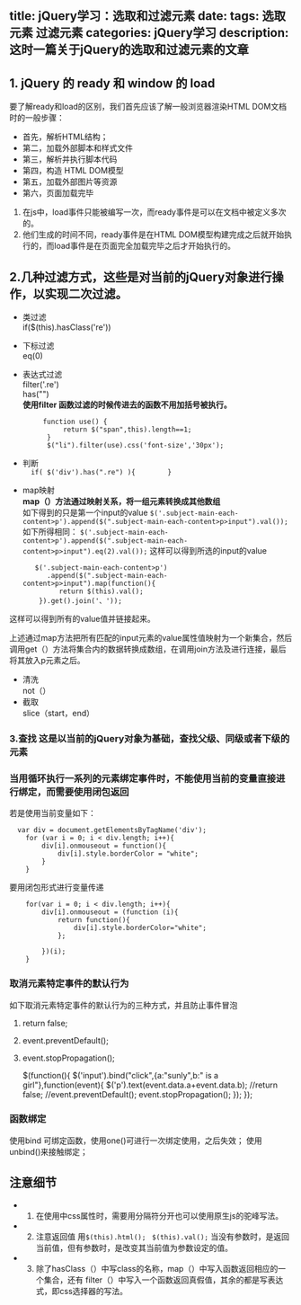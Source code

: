 title: jQuery学习：选取和过滤元素
date: 
tags: 选取元素  过滤元素
categories: jQuery学习
description: 这时一篇关于jQuery的选取和过滤元素的文章
---
##  1. jQuery 的 ready 和  window 的 load  ##
要了解ready和load的区别，我们首先应该了解一般浏览器渲染HTML DOM文档时的一般步骤：   
- 首先，解析HTML结构；    
- 第二，加载外部脚本和样式文件   
- 第三，解析并执行脚本代码    
- 第四，构造 HTML DOM模型     
- 第五，加载外部图片等资源     
- 第六，页面加载完毕

1. 在js中，load事件只能被编写一次，而ready事件是可以在文档中被定义多次的。
2. 他们生成的时间不同，ready事件是在HTML DOM模型构建完成之后就开始执行的，而load事件是在页面完全加载完毕之后才开始执行的。

## 2.几种过滤方式，这些是对当前的jQuery对象进行操作，以实现二次过滤。 ##
   
- 类过滤                  
  if($(this).hasClass('re'))

- 下标过滤   
   eq(0)  
- 表达式过滤  
      filter('.re')    
	  has("")   
**使用filter 函数过滤的时候传进去的函数不用加括号被执行。**

	       function use() {
    	 		return $("span",this).length==1;
     	 	}
    	 	$("li").filter(use).css('font-size','30px');
    

- 判断  
        `  if( $('div').has(".re") ){        }`
- map映射  
**map（）方法通过映射关系，将一组元素转换成其他数组**  
如下得到的只是第一个input的value
    `$('.subject-main-each-content>p').append($(".subject-main-each-content>p>input").val());`
如下所得相同：
    `$('.subject-main-each-content>p').append($(".subject-main-each-content>p>input").eq(2).val());`
这样可以得到所选的input的value

         $('.subject-main-each-content>p')
			.append($(".subject-main-each-content>p>input").map(function(){
     	       return $(this).val();
          }).get().join('、')); 

这样可以得到所有的value值并链接起来。

上述通过map方法把所有匹配的input元素的value属性值映射为一个新集合，然后调用get（）方法将集合内的数据转换成数组，在调用join方法及进行连接，最后将其放入p元素之后。

- 清洗    
not（）
- 截取  
slice（start，end）

### 3.查找  这是以当前的jQuery对象为基础，查找父级、同级或者下级的元素 ###


### **当用循环执行一系列的元素绑定事件时，不能使用当前的变量直接进行绑定，而需要使用闭包返回** ###

若是使用当前变量如下：

      var div = document.getElementsByTagName('div');
		for (var i = 0; i < div.length; i++){
			div[i].onmouseout = function(){
				div[i].style.borderColor = "white";
			}
		}
   

要用闭包形式进行变量传递

		for(var i = 0; i < div.length; i++){
			div[i].onmouseout = (function (i){
				return function(){
					div[i].style.borderColor="white";
				};
				
			})(i);
		}

### 取消元素特定事件的默认行为   
如下取消元素特定事件的默认行为的三种方式，并且防止事件冒泡  
1. return false;    
2. event.preventDefault();   
3. event.stopPropagation();    

      $(function(){
		$('input').bind("click",{a:"sunly",b:" is a girl"},function(event){
			$('p').text(event.data.a+event.data.b);
			//return false;
			//event.preventDefault();
			event.stopPropagation();
		});
	});
### 函数绑定 ###  
使用bind 可绑定函数，使用one()可进行一次绑定使用，之后失效；
使用unbind()来接触绑定；

## 注意细节 ##
  - 1. 在使用中css属性时，需要用分隔符分开也可以使用原生js的驼峰写法。
-   2. 注意返回值   用`$(this).html();`  ` $(this).val();`     当没有参数时，是返回当前值，但有参数时，是改变其当前值为参数设定的值。
-   3. 除了hasClass（）中写class的名称，map（）中写入函数返回相应的一个集合，还有  filter（）中写入一个函数返回真假值，其余的都是写表达式，即css选择器的写法。

    
























